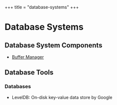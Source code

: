 +++
title = "database-systems"
+++

# Database Systems

## Database System Components

- [Buffer Manager](./buffer-manager)

## Database Tools

### Databases

- LevelDB: On-disk key-value data store by Google
